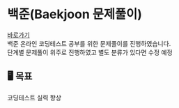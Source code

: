 # 백준(Baekjoon 문제풀이) 
<a href="https://www.acmicpc.net/step">바로가기</a><br>
백준 온라인 코딩테스트 공부를 위한 문제풀이를 진행하였습니다.<br>
단계별 문제풀이 위주로 진행하였고 별도 분류가 있다면 수정 예정


## 🖥️ 목표
코딩테스트 실력 향상
<br>